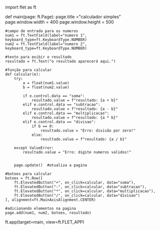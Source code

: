 import flet as ft

def main(page: ft.Page):
    page.title ="calculador simples"
    page.window.width = 400
    page.window.height = 500


    #campo de entrada para os numeros
    num1 = ft.TextField(label="numero 1", keyboard_type=ft.KeyboardType.NUMBER)
    num2 = ft.TextField(label="numero 2", keyboard_type=ft.KeyboardType.NUMBER)

    #texto para exibir o resultado
    resultado = ft.Text("o resultado aparecerá aqui.")

    #função para calcular
    def calcular(e):
        try:
            a = float(num1.value)
            b = float(num2.value)

            if e.control.data == "soma":
                resultado.value = f"resultado: {a + b}"
            elif e.control.data == "subtracao":
                resultado.value = f"resultado: {a - b}"
            elif e.control.data == "multiplicacao":
                resultado.value = f"resultado: {a * b}"
            elif e.control.data == "divisao":
                if b == 0:
                    resultado.value = "Erro: divisão por zero!"
                else:
                    resultado.value = f"resultado: {a / b}"

        except ValueError:
            resultado.value = "Erro: digite numeros validos!"


        page.update()  #atualiza a pagina

    #botoes para calcular
    botoes = ft.Row([
        ft.ElevatedButton("+", on_click=calcular, data="soma"),
        ft.ElevatedButton("-", on_click=calcular, data="subtracao"),
        ft.ElevatedButton("*", on_click=calcular, data="multiplicacao"),
        ft.ElevatedButton("/", on_click=calcular, data="divisao")
    ], alignment=ft.MainAxisAlignment.CENTER)

    #adicionando elementos na pagina
    page.add(num1, num2, botoes, resultado)

ft.app(target=main, view=ft.FLET_APP)
